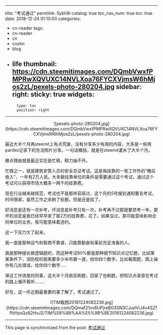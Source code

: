 
---
title: "考试通过"
permlink: 5ybh9i
catalog: true
toc_nav_num: true
toc: true
date: 2018-12-24 01:10:00
categories:
- cn-reader
tags:
- cn-reader
- cn
- cnstm
- blog
- life
thumbnail: https://cdn.steemitimages.com/DQmbVwxfPMPRwXQVUXC14NVLXoa76FYCXVjmsW6hMjos2zL/pexels-photo-280204.jpg
sidebar:
    right:
        sticky: true
widgets:
    -
        type: toc
        position: right
---


<center>![pexels-photo-280204.jpg](https://cdn.steemitimages.com/DQmbVwxfPMPRwXQVUXC14NVLXoa76FYCXVjmsW6hMjos2zL/pexels-photo-280204.jpg)</center>

最近大半个月再steemit上有点荒废，没有分享多少有用的内容，大多是一些用paritko记录下的生活照片分享。一句话概括，就是在steemit灌水了大半个月。

撤点理由就是最近实在是忙碌，精力抽不开。

忙碌之一，就是建筑安管人员的安全员证考试。这是我挂靠的一笔工作外的“睡后收入”，一年有2万人民。大多数挂靠单位的条件是需要通过这个考试，通过这个考试可以获得市场大概多一两千的挂靠费。

现在行业越来越规范，考试也不是那样容易过，这个月的5号接到通知要去考试，时间很紧，虽然工作之余刷了些题，但是还是挂了。

好消息是还有一次补考，坏消息是补考只有一次，补考再不过那就要禁考一年。更坏的消息是我已经早早拿了那2万的挂靠费，花了。如果没过，那可能意味影响合同单位的业务，我可能意味着违约。

这一下压力大了起来。

我一直是那种运气和智商不靠谱，只能靠勤奋和事前充足准备的人。

我是那种擅长做逻辑题的，而这种考试80%都是那种细节知识点记忆题，比如某某条件下，消防栓的距离要多少米布置一道，给你四个数字，比如看图题，图上操作有几处错误，给你四个数字.....

保证工作进度的同事，这大半个月疯狂刷题，回家了也刷题，把知识点录音在考试的路上循环着听........

好在，这一件近期最重要的事了解了，考试通过了。

<center>![TIM截图20181224082236.jpg](https://cdn.steemitimages.com/DQmaf21xv6UPjreBG3SN3CJudViJ4v4SZfPbYpxQz82HvJ2/TIM%E6%88%AA%E5%9B%BE20181224082236.jpg)</center>

- - -

This page is synchronized from the post: [考试通过](https://steemit.com/@yellowbird/5ybh9i)
